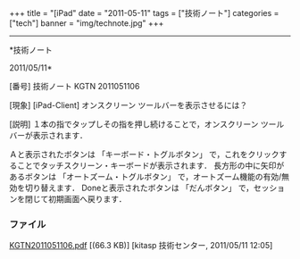 ﻿+++
title = "[iPad"
date = "2011-05-11"
tags = ["技術ノート"]
categories = ["tech"]
banner = "img/technote.jpg"
+++

-----------------------------------------------------------------------------------------------------------------------------

*技術ノート

2011/05/11*


[番号]
技術ノート KGTN 2011051106

[現象]
[iPad-Client] オンスクリーン ツールバーを表示させるには？

[説明]
１本の指でタップしその指を押し続けることで，オンスクリーン
ツールバーが表示されます．

Ａと表示されたボタンは 「キーボード・トグルボタン」
で，これをクリックすることでタッチスクリーン・キーボードが表示されます．
長方形の中に矢印があるボタンは 「オートズーム・トグルボタン」
で，オートズーム機能の有効/無効を切り替えます．
Doneと表示されたボタンは 「だんボタン」
で，セッションを閉じて初期画面へ戻ります．


### ファイル

 
 


[KGTN2011051106.pdf](http://techreport.kitasp.net/attachments/download/557/KGTN2011051106.pdf)
 [(66.3 KB)] [kitasp 技術センター, 2011/05/11
12:05]


 


 

